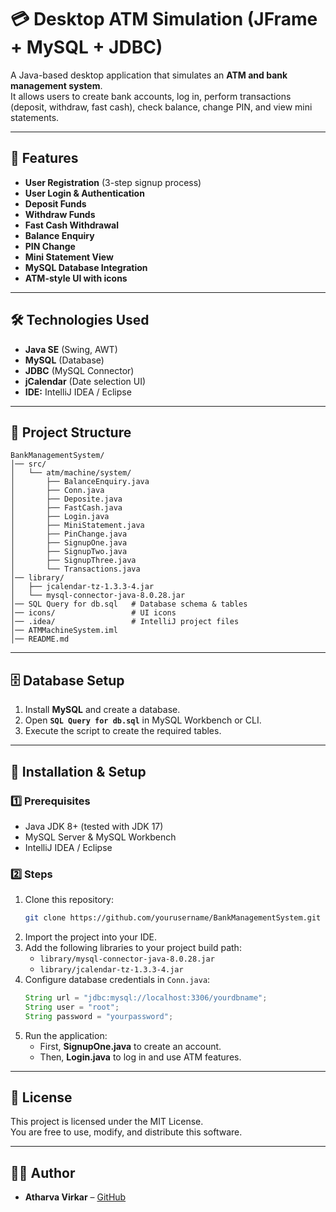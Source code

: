 # 💳 Desktop ATM Simulation (JFrame + MySQL + JDBC)

A Java-based desktop application that simulates an **ATM and bank management system**.  
It allows users to create bank accounts, log in, perform transactions (deposit, withdraw, fast cash), check balance, change PIN, and view mini statements.

---

## 📌 Features
- **User Registration** (3-step signup process)
- **User Login & Authentication**
- **Deposit Funds**
- **Withdraw Funds**
- **Fast Cash Withdrawal**
- **Balance Enquiry**
- **PIN Change**
- **Mini Statement View**
- **MySQL Database Integration**
- **ATM-style UI with icons**

---

## 🛠 Technologies Used
- **Java SE** (Swing, AWT)
- **MySQL** (Database)
- **JDBC** (MySQL Connector)
- **jCalendar** (Date selection UI)
- **IDE:** IntelliJ IDEA / Eclipse

---

## 📂 Project Structure
```
BankManagementSystem/
│── src/
│   └── atm/machine/system/
│       ├── BalanceEnquiry.java
│       ├── Conn.java
│       ├── Deposite.java
│       ├── FastCash.java
│       ├── Login.java
│       ├── MiniStatement.java
│       ├── PinChange.java
│       ├── SignupOne.java
│       ├── SignupTwo.java
│       ├── SignupThree.java
│       └── Transactions.java
│── library/
│   ├── jcalendar-tz-1.3.3-4.jar
│   └── mysql-connector-java-8.0.28.jar
│── SQL Query for db.sql   # Database schema & tables
│── icons/                 # UI icons
│── .idea/                 # IntelliJ project files
│── ATMMachineSystem.iml
│── README.md
```

---

## 🗄 Database Setup
1. Install **MySQL** and create a database.
2. Open **`SQL Query for db.sql`** in MySQL Workbench or CLI.
3. Execute the script to create the required tables.

---

## 🚀 Installation & Setup
### 1️⃣ Prerequisites
- Java JDK 8+ (tested with JDK 17)
- MySQL Server & MySQL Workbench
- IntelliJ IDEA / Eclipse

### 2️⃣ Steps
1. Clone this repository:
   ```bash
   git clone https://github.com/yourusername/BankManagementSystem.git
   ```
2. Import the project into your IDE.
3. Add the following libraries to your project build path:
   - `library/mysql-connector-java-8.0.28.jar`
   - `library/jcalendar-tz-1.3.3-4.jar`
4. Configure database credentials in `Conn.java`:
   ```java
   String url = "jdbc:mysql://localhost:3306/yourdbname";
   String user = "root";
   String password = "yourpassword";
   ```
5. Run the application:
   - First, **SignupOne.java** to create an account.
   - Then, **Login.java** to log in and use ATM features.

---

## 📜 License
This project is licensed under the MIT License.  
You are free to use, modify, and distribute this software.

---

## 👨‍💻 Author
- **Atharva Virkar** – [GitHub](https://github.com/AtharvaVirkar)
